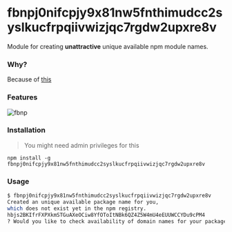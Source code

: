 # fbnpj0nifcpjy9x81nw5fnthimudcc2syslkucfrpqiivwizjqc7rgdw2upxre8v

Module for creating __unattractive__ unique available npm module names.


### Why?

Because of [this](http://www.theregister.co.uk/2016/03/23/npm_left_pad_chaos)

### Features

![fbnp](https://cloud.githubusercontent.com/assets/1814479/14029822/9e0d7128-f204-11e5-8da8-ba3d14cca1cf.gif)

### Installation

> You might need admin privileges for this

```
npm install -g fbnpj0nifcpjy9x81nw5fnthimudcc2syslkucfrpqiivwizjqc7rgdw2upxre8v
```


### Usage

```bash
$ fbnpj0nifcpjy9x81nw5fnthimudcc2syslkucfrpqiivwizjqc7rgdw2upxre8v
Created an unique available package name for you,
which does not exist yet in the npm registry.
hbjs2BKIfrFXPXkmSTGuAXeOCiw8YfOToItNBk6QZ4Z5W4mU4eEUUWCCYDu9cPM4
? Would you like to check availability of domain names for your package? (Y/n)
```
